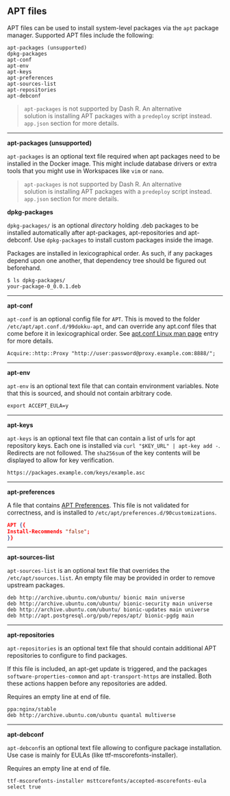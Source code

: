 

## APT files

APT files can be used to install system-level packages via the `apt` package manager.
Supported APT files include the following:

```
apt-packages (unsupported)
dpkg-packages
apt-conf
apt-env
apt-keys
apt-preferences
apt-sources-list
apt-repositories
apt-debconf
```

> `apt-packages` is not supported by Dash R. An alternative  
> solution is installing APT packages with a `predeploy` script instead. `app.json` section for more details.

---

**apt-packages (unsupported)**

`apt-packages` is an optional text file required when apt packages need to be 
installed in the Docker image. This might include database drivers or extra tools 
that you might use in Workspaces like `vim` or `nano`.

> `apt-packages` is not supported by Dash R. An alternative  
> solution is installing APT packages with a `predeploy` script instead. `app.json` section for more details.

**dpkg-packages**

`dpkg-packages/` is an optional _directory_ holding .deb packages to be installed 
automatically after apt-packages, apt-repositories and apt-debconf. 
Use `dpkg-packages` to install custom packages inside the image.

Packages are installed in lexicographical order. As such, if any packages depend 
upon one another, that dependency tree should be figured out beforehand.

```shell
$ ls dpkg-packages/
your-package-0_0.0.1.deb
```

---

**apt-conf**

`apt-conf` is an optional config file for `APT`. This is moved to the folder 
`/etc/apt/apt.conf.d/99dokku-apt`, and can override any apt.conf files that come 
before it in lexicographical order. See [apt.conf Linux man page](https://linux.die.net/man/5/apt.conf) entry for more details.

```
Acquire::http::Proxy "http://user:password@proxy.example.com:8888/";
```

---

**apt-env**

`apt-env` is an optional text file that can contain environment variables. 
Note that this is sourced, and should not contain arbitrary code.

```
export ACCEPT_EULA=y
```

---

**apt-keys**

`apt-keys` is an optional text file that can contain a list of urls for apt 
repository keys. Each one is installed via `curl "$KEY_URL" | apt-key add -`. 
Redirects are not followed. The `sha256sum` of the key contents will be displayed 
to allow for key verification.

```
https://packages.example.com/keys/example.asc
```

---

**apt-preferences**

A file that contains [APT Preferences](https://wiki.debian.org/AptConfiguration?action=show&redirect=AptPreferences). This file is not validated for correctness, and is installed to 
`/etc/apt/preferences.d/90customizations`.

```json
APT {{
Install-Recommends "false";
}}
```

---

**apt-sources-list**

`apt-sources-list` is an optional text file that overrides the `/etc/apt/sources.list`.
 An empty file may be provided in order to remove upstream packages.

```
deb http://archive.ubuntu.com/ubuntu/ bionic main universe
deb http://archive.ubuntu.com/ubuntu/ bionic-security main universe
deb http://archive.ubuntu.com/ubuntu/ bionic-updates main universe
deb http://apt.postgresql.org/pub/repos/apt/ bionic-pgdg main
```

---

**apt-repositories**

`apt-repositories` is an optional text file that should contain additional APT 
repositories to configure to find packages.

If this file is included, an apt-get update is triggered, and the packages 
`software-properties-common` and `apt-transport-https` are installed. Both these 
actions happen before any repositories are added.

Requires an empty line at end of file.

```shell
ppa:nginx/stable
deb http://archive.ubuntu.com/ubuntu quantal multiverse

```

---

**apt-debconf**

`apt-debconf`is an optional text file allowing to configure package installation. 
Use case is mainly for EULAs (like ttf-mscorefonts-installer). 

Requires an empty line at end of file.

```shell
ttf-mscorefonts-installer msttcorefonts/accepted-mscorefonts-eula select true
```

